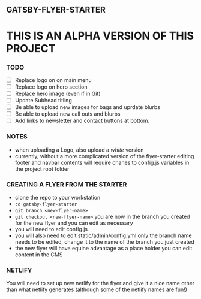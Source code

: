## GATSBY-FLYER-STARTER

# THIS IS AN ALPHA VERSION OF THIS PROJECT

### TODO

- [ ] Replace logo on on main menu
- [ ] Replace logo on hero section
- [ ] Replace hero image (even if in Git)
- [ ] Update Subhead titling
- [ ] Be able to upload new images for bags and uprdate blurbs
- [ ] Be able to upload new call outs and blurbs
- [ ] Add links to newsletter and contact buttons at bottom.

### NOTES

- when uploading a Logo, also upload a *white* version
- currently, without a more complicated version of the flyer-starter
  editing footer and navbar contents will require chanes to
  config.js variables in the project root folder

### CREATING A FLYER FROM THE STARTER

- clone the repo to your workstation
- `cd gatsby-flyer-starter`
- `git branch <new-flyer-name>`
- `git checkout <new-flyer-name>`
  you are now in the branch you created for the new flyer and you can edit as necessary
- you will need to edit config.js
- you will also need to edit static/admin/config.yml
  only the branch name needs to be edited, change it to the name of the branch you just created
- the new flyer will have equine advantage as a place holder you can edit content in the CMS

### NETLIFY

You will need to set up new netlify for the flyer and give it a nice name
other than what netlify generates (although some of the netlify names are fun!)
